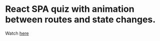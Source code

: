 # React SPA quiz with animation between routes and state changes. 

Watch [here](https://dashinin.github.io/Quiz-React/)